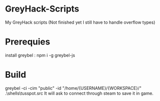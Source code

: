 # GreyHack-Scripts
My GreyHack scripts
(Not finished yet I still have to handle overflow types)

# Prerequies
install greybel : npm i -g greybel-js

# Build
greybel -ci -cim "public" -id "/home/{USERNAME}/{WORKSPACE}/" .\shells\tusspot.src
It will ask to connect through steam to save it in game.